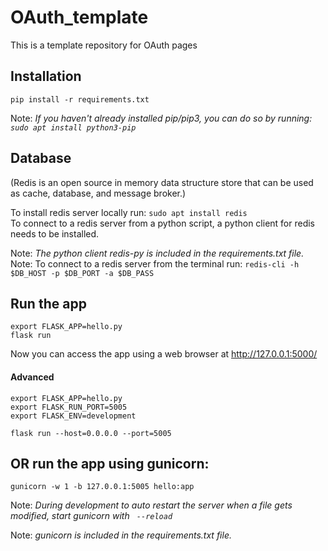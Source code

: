# OAuth_template  
This is a template repository for OAuth pages  

## Installation  
`pip install -r requirements.txt`  

Note: *If you haven't already installed pip/pip3, you can do so by running: `sudo apt install python3-pip`*  

## Database  
(Redis is an open source in memory data structure store that can be used as cache, database, and message broker.)  

To install redis server locally run: `sudo apt install redis`  
To connect to a redis server from a python script, a python client for redis needs to be installed.  

Note: *The python client redis-py is included in the requirements.txt file.*  
Note: To connect to a redis server from the terminal run: `redis-cli -h $DB_HOST -p $DB_PORT -a $DB_PASS`  

## Run the app  
`export FLASK_APP=hello.py`  
`flask run`  

Now you can access the app using a web browser at http://127.0.0.1:5000/

####  Advanced  
`export FLASK_APP=hello.py`  
`export FLASK_RUN_PORT=5005`  
`export FLASK_ENV=development`  

`flask run --host=0.0.0.0 --port=5005`  

## OR run the app using gunicorn:   
`gunicorn -w 1 -b 127.0.0.1:5005 hello:app`  

Note: *During development to auto restart the server when a file gets modified, start gunicorn with  ` --reload`*  

Note: *gunicorn is included in the requirements.txt file.*  